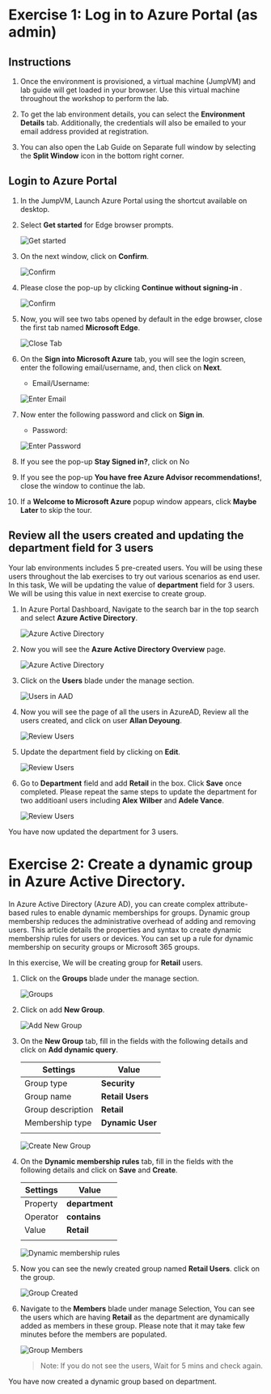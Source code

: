 # Exercise 1: Log in to Azure Portal (as admin)

## Instructions 

 
 

1. Once the environment is provisioned, a virtual machine (JumpVM) and lab guide will get loaded in your browser. Use this virtual machine throughout the workshop to perform the lab. 

 
 

2. To get the lab environment details, you can select the **Environment Details** tab. Additionally, the credentials will also be emailed to your email address provided at registration. 


  

3. You can also open the Lab Guide on Separate full window by selecting the **Split Window** icon in the bottom right corner. 

  

## Login to Azure Portal 

 
 

1. In the JumpVM, Launch Azure Portal using the shortcut available on desktop.  

   

2. Select **Get started** for Edge browser prompts. 

 
 

   ![](images/edge-get-started-window.png "Get started") 

    

3. On the next window, click on **Confirm**. 

 
 

   ![](./images/edge-confirm.png "Confirm") 

    

4. Please close the pop-up by clicking **Continue without signing-in** . 

 
 

   ![](images/edge-continue.png "Confirm") 

    

5. Now, you will see two tabs opened by default in the edge browser, close the first tab named **Microsoft Edge**. 

 
 

   ![](images/close-tab.png "Close Tab") 

    

6. On the **Sign into Microsoft Azure** tab, you will see the login screen, enter the following email/username, and, then click on **Next**.  

   * Email/Username: <inject key="AzureAdUserEmail"></inject> 

    

   ![](images/azure-login-enter-email.png "Enter Email") 

      

7. Now enter the following password and click on **Sign in**. 

   * Password: <inject key="AzureAdUserPassword"></inject> 

    

   ![](images/azure-login-enter-password1.png "Enter Password") 

      

8. If you see the pop-up **Stay Signed in?**, click on No 

 
 

9. If you see the pop-up **You have free Azure Advisor recommendations!**, close the window to continue the lab. 

 
 

10. If a **Welcome to Microsoft Azure** popup window appears, click **Maybe Later** to skip the tour. 





## Review all the users created and updating the department field for 3 users

Your lab environments includes 5 pre-created users. You will be using these users throughout the lab exercises to try out various scenarios as end user. In this task, We will be updating the value of **department** field for 3 users. We will be using this value in next exercise to create group. 

1. In Azure Portal Dashboard, Navigate to the search bar in the top search and select **Azure Active Directory**.




   ![](images/search-aad.png "Azure Active Directory")



2. Now you will see the **Azure Active Directory Overview** page.




   ![](images/azure-active-directory.png "Azure Active Directory")



3. Click on the **Users** blade under the manage section.




   ![](images/users-aad.png "Users in AAD")



4. Now you will see the page of all the users in AzureAD, Review all the users created, and click on user **Allan Deyoung**.




   ![](images/review-aad-users.png " Review Users")




5. Update the department field by clicking on **Edit**.




   ![](images/edit-user.png " Review Users")



6. Go to **Department** field and add **Retail** in the box. Click **Save** once completed. Please repeat the same steps to update the department for two additioanl users including **Alex Wilber** and **Adele Vance**.




   ![](images/department-field.png " Review Users")

You have now updated the department for 3 users. 



# Exercise 2: Create a dynamic group in Azure Active Directory.

In Azure Active Directory (Azure AD), you can create complex attribute-based rules to enable dynamic memberships for groups. Dynamic group membership reduces the administrative overhead of adding and removing users. This article details the properties and syntax to create dynamic membership rules for users or devices. You can set up a rule for dynamic membership on security groups or Microsoft 365 groups.

In this exercise, We will be creating group for **Retail** users.

1. Click on the **Groups** blade under the manage section.




   ![](images/groups-aad.png "Groups")



2. Click on add **New Group**.




   ![](images/add-new-aad-group.png "Add New Group")



3. On the **New Group** tab, fill in the fields with the following details and click on **Add dynamic query**.

    | Settings | Value |
    |--|--|
    | Group type |         **Security** |
    | Group name |         **Retail Users** |
    | Group description |  **Retail** |
    | Membership type |    **Dynamic User** |
    | | |




   ![](images/create-add-group.png "Create New Group")



3. On the **Dynamic membership rules** tab, fill in the fields with the following details and click on **Save** and **Create**.

    | Settings | Value |
    |--|--|
    | Property | **department** |
    | Operator |  **contains** |
    | Value | **Retail** |
    | | |




   ![](images/dynamic-membership-rules.png "Dynamic membership rules")




4. Now you can see the newly created group named **Retail Users**. click on the group.





   ![](images/group-created.png "Group Created")




6. Navigate to the **Members** blade under manage Selection, You can see the users which are having **Retail** as the department are dynamically added as members in these group. Please note that it may take few minutes before the members are populated. 





   ![](images/group-members.png "Group Members")

   > Note: If you do not see the users, Wait for 5 mins and check again.
   > 

You have now created a dynamic group based on department. 
